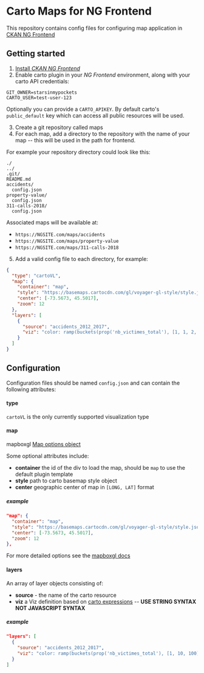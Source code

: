 # Carto Maps for NG Frontend

This repository contains config files for configuring map application in [CKAN NG Frontend](#)

## Getting started

1. [Install *CKAN NG Frontend*](#)
2. Enable carto plugin in your *NG Frontend* environment, along with your carto API credentials:

```
GIT_OWNER=starsinmypockets
CARTO_USER=test-user-123
```

Optionally you can provide a `CARTO_APIKEY`. By default carto's `public_default` key which can access all public resources will be used.

3. Create a git repository called maps
4. For each map, add a directory to the repository with the name of your map -- this will be used in the path for frontend. 

For example your repository directory could look like this:
```
./
../
.git/
README.md
accidents/
  config.json
property-value/
  config.json
311-calls-2018/
  config.json
```
Associated maps will be available at:
* `https://NGSITE.com/maps/accidents`
* `https://NGSITE.com/maps/property-value`
* `https://NGSITE.com/maps/311-calls-2018`
5. Add a valid config file to each directory, for example:

```json
{
  "type": "cartoVL",
  "map": {
    "container": "map",
    "style": "https://basemaps.cartocdn.com/gl/voyager-gl-style/style.json",
    "center": [-73.5673, 45.5017],
    "zoom": 12
  },
  "layers": [
    {
      "source": "accidents_2012_2017",
      "viz": "color: ramp(buckets(prop('nb_victimes_total'), [1, 1, 2, 3, 4, 5, 10, 100]), Prism)"
    }
  ]
}
```


## Configuration

Configuration files should be named `config.json` and can contain the following attributes:

#### type

 `cartoVL` is the only currently supported visualization type

#### map 
mapboxgl [Map options object](https://docs.mapbox.com/mapbox-gl-js/api/#map)  

Some optional attributes include:

- **container** the id of the div to load the map, should be `map` to use the default plugin template
- **style** path to carto basemap style object
- **center** geographic center of map in `[LONG, LAT]` format

##### example

```json
"map": {
  "container": "map",
  "style": "https://basemaps.cartocdn.com/gl/voyager-gl-style/style.json",
  "center": [-73.5673, 45.5017],
  "zoom": 12
},
```

For more detailed options see the [mapboxgl docs](https://docs.mapbox.com/mapbox-gl-js/api/#map)

#### layers

An array of layer objects consisting of:

- **source** - the name of the carto resource
- **viz** a Viz definition based on [carto expressions](https://carto.com/developers/carto-vl/reference/#cartoexpressions) -- **USE STRING SYNTAX NOT JAVASCRIPT SYNTAX**

##### example

```json
"layers": [
  {
    "source": "accidents_2012_2017",
    "viz": "color: ramp(buckets(prop('nb_victimes_total'), [1, 10, 100]), Prism)"
  }
]
```

